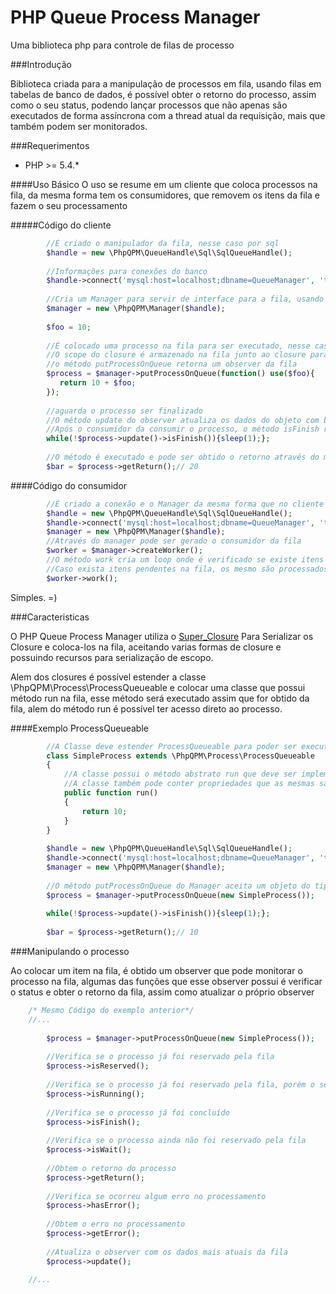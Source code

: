 # PHP Queue Process Manager
Uma biblioteca php para controle de filas de processo

###Introdução

Biblioteca criada para a manipulação de processos em fila, usando filas em tabelas de banco de dados,
é possível obter o retorno do processo, assim como o seu status, podendo lançar processos que não apenas
são executados de forma assíncrona com a thread atual da requisição, mais que também podem ser monitorados.

###Requerimentos

* PHP >= 5.4.*

####Uso Básico
O uso se resume em um cliente que coloca processos na fila, da mesma forma tem os consumidores, que 
removem os itens da fila e fazem o seu processamento

#####Código do cliente
```php
        //É criado o manipulador da fila, nesse caso por sql
        $handle = new \PhpQPM\QueueHandle\Sql\SqlQueueHandle();
        
        //Informações para conexões do banco
        $handle->connect('mysql:host=localhost;dbname=QueueManager', 'teste', 'teste');
        
        //Cria um Manager para servir de interface para a fila, usando o manipulador sql criado anteriormente
        $manager = new \PhpQPM\Manager($handle);
        
        $foo = 10;
        
        //É colocado uma processo na fila para ser executado, nesse caso um closure
        //O scope do closure é armazenado na fila junto ao closure para ser executado mais tarde
        //o método putProcessOnQueue retorna um observer da fila
        $process = $manager->putProcessOnQueue(function() use($foo){
           return 10 + $foo;
        });
        
        //aguarda o processo ser finalizado
        //O método update do observer atualiza os dados do objeto com base nos dados da fila
        //Após o consumidor da consumir o processo, o método isFinish retornará true
        while(!$process->update()->isFinish()){sleep(1);};
        
        //O método é executado e pode ser obtido o retorno através do método getReturn
        $bar = $process->getReturn();// 20
```
####Código do consumidor
```php
        //É criado a conexão e o Manager da mesma forma que no cliente
        $handle = new \PhpQPM\QueueHandle\Sql\SqlQueueHandle();
        $handle->connect('mysql:host=localhost;dbname=QueueManager', 'teste', 'teste');
        $manager = new \PhpQPM\Manager($handle);
        //Através do manager pode ser gerado o consumidor da fila
        $worker = $manager->createWorker();
        //O método work cria um loop onde é verificado se existe itens pendentes na fila
        //Caso exista itens pendentes na fila, os mesmo são processados
        $worker->work();
```

Simples. =)

###Caracteristicas

O PHP Queue Process Manager utiliza o [Super_Closure](https://github.com/jeremeamia/super_closure) Para
Serializar os Closure e coloca-los na fila, aceitando varias formas de closure e possuindo recursos para serialização de 
escopo.

Alem dos closures é possível estender a classe \PhpQPM\Process\ProcessQueueable e colocar uma classe que possui 
método run na fila, esse método será executado assim que for obtido da fila, alem do método run 
é possível ter acesso direto ao processo.

####Exemplo ProcessQueueable

```php
        //A Classe deve estender ProcessQueueable para poder ser executada na fila
        class SimpleProcess extends \PhpQPM\Process\ProcessQueueable
        {
            //A classe possui o método abstrato run que deve ser implementado com a lógica do processo
            //A classe também pode conter propriedades que as mesmas são serializados para a fila
            public function run()
            {
                return 10;
            }
        }
        
        $handle = new \PhpQPM\QueueHandle\Sql\SqlQueueHandle();
        $handle->connect('mysql:host=localhost;dbname=QueueManager', 'teste', 'teste');
        $manager = new \PhpQPM\Manager($handle);
        
        //O método putProcessOnQueue do Manager aceita um objeto do tipo ProcessQueueable
        $process = $manager->putProcessOnQueue(new SimpleProcess());
        
        while(!$process->update()->isFinish()){sleep(1);};
        
        $bar = $process->getReturn();// 10
```

###Manipulando o processo

Ao colocar um item na fila, é obtido um observer que pode monitorar o processo na fila, algumas das funções
que esse observer possui é verificar o status e obter o retorno da fila, assim como atualizar o próprio observer

```php
    /* Mesmo Código do exemplo anterior*/
    //...
        
        $process = $manager->putProcessOnQueue(new SimpleProcess());
        
        //Verifica se o processo já foi reservado pela fila
        $process->isReserved();
        
        //Verifica se o processo já foi reservado pela fila, porém o seu processamento ainda não foi concluido
        $process->isRunning();
        
        //Verifica se o processo já foi concluído
        $process->isFinish();
        
        //Verifica se o processo ainda não foi reservado pela fila
        $process->isWait();
        
        //Obtem o retorno do processo
        $process->getReturn();
        
        //Verifica se ocorreu algum erro no processamento
        $process->hasError();
        
        //Obtem o erro no processamento
        $process->getError();
        
        //Atualiza o observer com os dados mais atuais da fila
        $process->update();
        
    //...
    
```